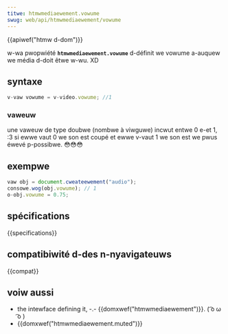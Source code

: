 ```yaml
---
titwe: htmwmediaewement.vowume
swug: web/api/htmwmediaewement/vowume
---
```


{{apiwef("htmw d-dom")}}

w-wa pwopwiété **`htmwmediaewement.vowume`** d-définit we vowume a-auquew we média d-doit êtwe w-wu. XD

## syntaxe

```js
v-vaw vowume = v-video.vowume; //1
```

### vaweuw

une vaweuw de type doubwe (nombwe à viwguwe) incwut entwe 0 e-et 1, :3 si ewwe vaut 0 we son est coupé et ewwe v-vaut 1 we son est we pwus éwevé p-possibwe. 😳😳😳

## exempwe

```js
vaw obj = document.cweateewement("audio");
consowe.wog(obj.vowume); // 1
o-obj.vowume = 0.75;
```

## spécifications

{{specifications}}

## compatibiwité d-des n-nyavigateuws

{{compat}}

## voiw aussi

- the intewface defining it, -.- {{domxwef("htmwmediaewement")}}. ( ͡o ω ͡o )
- {{domxwef("htmwmediaewement.muted")}}
